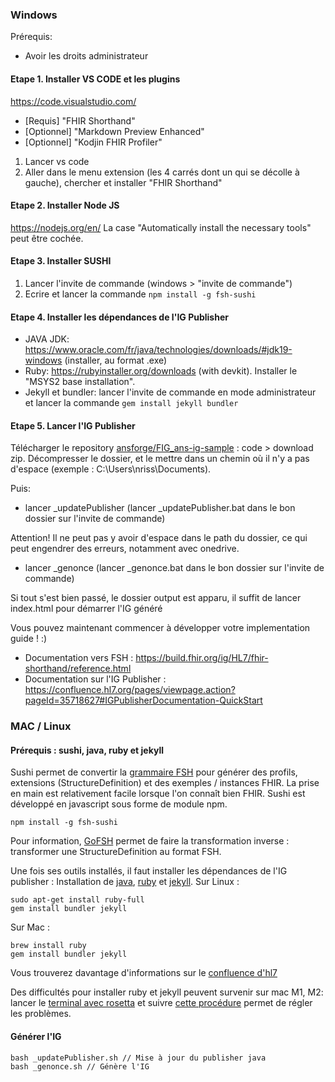 ### Windows

Prérequis:
- Avoir les droits administrateur

#### Etape 1. Installer VS CODE et les plugins 

https://code.visualstudio.com/

- [Requis] "FHIR Shorthand"
- [Optionnel] "Markdown Preview Enhanced"
- [Optionnel] "Kodjin FHIR Profiler"

1. Lancer vs code
2. Aller dans le menu extension (les 4 carrés dont un qui se décolle à gauche), chercher et installer "FHIR Shorthand"

#### Etape 2. Installer Node JS

https://nodejs.org/en/
La case "Automatically install the necessary tools" peut être cochée.

#### Etape 3. Installer SUSHI

1. Lancer l'invite de commande (windows > "invite de commande")
2. Ecrire et lancer la commande `npm install -g fsh-sushi`

#### Etape 4. Installer les dépendances de l'IG Publisher

- JAVA JDK: https://www.oracle.com/fr/java/technologies/downloads/#jdk19-windows (installer, au format .exe)
- Ruby: https://rubyinstaller.org/downloads (with devkit). Installer le "MSYS2 base installation".
- Jekyll et bundler: lancer l'invite de commande en mode administrateur et lancer la commande `gem install jekyll bundler`


#### Etape 5. Lancer l'IG Publisher

Télécharger le repository [ansforge/FIG_ans-ig-sample](https://github.com/ansforge/FIG_ans-ig-sample) : code > download zip.
Décompresser le dossier, et le mettre dans un chemin où il n'y a pas d'espace (exemple : C:\Users\nriss\Documents).

Puis:
- lancer _updatePublisher (lancer _updatePublisher.bat dans le bon dossier sur l'invite de commande)

Attention! Il ne peut pas y avoir d'espace dans le path du dossier, ce qui peut engendrer des erreurs, notamment avec onedrive.


- lancer _genonce (lancer _genonce.bat dans le bon dossier sur l'invite de commande)

Si tout s'est bien passé, le dossier output est apparu, il suffit de lancer index.html pour démarrer l'IG généré


Vous pouvez maintenant commencer à développer votre implementation guide ! :)
- Documentation vers FSH : https://build.fhir.org/ig/HL7/fhir-shorthand/reference.html
- Documentation sur l'IG Publisher : https://confluence.hl7.org/pages/viewpage.action?pageId=35718627#IGPublisherDocumentation-QuickStart


### MAC / Linux


#### Prérequis : sushi, java, ruby et jekyll

Sushi permet de convertir la [grammaire FSH](https://build.fhir.org/ig/HL7/fhir-shorthand/) pour générer des profils, extensions (StructureDefinition) et des exemples / instances FHIR. La prise en main est relativement facile lorsque l'on connaît bien FHIR.
Sushi est développé en javascript sous forme de module npm. 

```
npm install -g fsh-sushi
```
Pour information, [GoFSH](https://github.com/FHIR/GoFSH) permet de faire la transformation inverse : transformer une StructureDefinition au format FSH.

Une fois ses outils installés, il faut installer les dépendances de l'IG publisher :
Installation de [java](https://www.java.com/fr/download/help/download_options.html), [ruby](https://www.ruby-lang.org/fr/documentation/installation/) et [jekyll](https://jekyllrb.com/docs/installation/).
Sur Linux :
```
sudo apt-get install ruby-full
gem install bundler jekyll
```

Sur Mac :
```
brew install ruby
gem install bundler jekyll
```
Vous trouverez davantage d'informations sur le [confluence d'hl7](https://confluence.hl7.org/display/FHIR/IG+Publisher+Documentation)

Des difficultés pour installer ruby et jekyll peuvent survenir sur mac M1, M2: lancer le [terminal avec rosetta](https://apple.stackexchange.com/questions/428768/on-apple-m1-with-rosetta-how-to-open-entire-terminal-iterm-in-x86-64-architec) et suivre [cette procédure](https://github.com/jekyll/jekyll/issues/8576#issuecomment-798080994) permet de régler les problèmes.

#### Générer l'IG
```
bash _updatePublisher.sh // Mise à jour du publisher java
bash _genonce.sh // Génère l'IG
```
